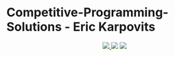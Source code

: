 # Competitive-Programming-Solutions - Eric Karpovits

<p align="center">
  <a href="https://github.com/EricKarpovits/">
         <img src="https://img.shields.io/badge/developer-EricKarpovits-blue?style=flat-square&logo=github">
  </a> 
  <img src="https://img.shields.io/badge/DMOJ-ekarp-yellow?style=flat-square&color=DCB200"> <img src="https://img.shields.io/badge/made%20with-C++-1f425f.svg?style=flat-square&logo=c%2B%2B">
</p>
